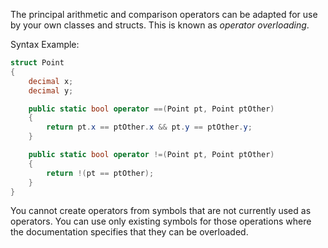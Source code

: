 The principal arithmetic and comparison operators can be adapted for use by your own classes and structs. This is known as _operator overloading_.

Syntax Example:

```csharp
struct Point
{
    decimal x;
    decimal y;

    public static bool operator ==(Point pt, Point ptOther)
    {
        return pt.x == ptOther.x && pt.y == ptOther.y;
    }

    public static bool operator !=(Point pt, Point ptOther)
    {
        return !(pt == ptOther);
    }
}
```

You cannot create operators from symbols that are not currently used as operators. You can use only existing symbols for those operations where the documentation specifies that they can be overloaded.

